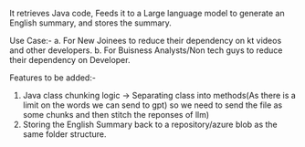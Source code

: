 
It retrieves Java code, Feeds it to a Large language model to generate an English summary, and stores the summary.

Use Case:-
a. For New Joinees to reduce their dependency on kt videos and other developers.
b. For Buisness Analysts/Non tech guys to reduce their dependency on Developer.

Features to be added:-

1. Java class chunking logic -> Separating class into methods(As there is a limit on the words we can send to gpt) so we need to send the file as some chunks and then stitch the reponses of llm)
2. Storing the English Summary back to a repository/azure blob as the same folder structure.
